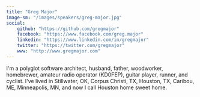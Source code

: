 ```yaml
---
title: "Greg Major"
image-sm: "/images/speakers/greg-major.jpg"
social:
    github: "https://github.com/gregmajor"
    facebook: "https://www.facebook.com/greg.major"
    linkedin: "https://www.linkedin.com/in/gregmajor"
    twitter: "https://twitter.com/gregmajor"
    www: "http://www.gregmajor.com"
---
```


I'm a polyglot software architect, husband, father, woodworker, homebrewer, amateur radio operator (KD0FEP), guitar player, runner, and cyclist. I've lived in Stillwater, OK, Corpus Christi, TX, Houston, TX, Caribou, ME, Minneapolis, MN, and now I call Houston home sweet home.<!--more-->
<!--excerpt-->